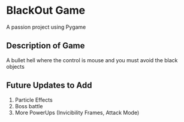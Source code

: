 # BlackOut Game
A passion project using Pygame

## Description of Game
A bullet hell where the control is mouse and you must avoid the black objects

## Future Updates to Add
1. Particle Effects
2. Boss battle
3. More PowerUps (Invicibility Frames, Attack Mode)
